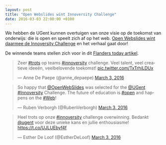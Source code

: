 ```yaml
---
layout: post
title: "Open Webslides wint Innoversity Challenge"
date: 2016-03-03 22:00:00 +0100
---
```

We hebben de UGent kunnen overtuigen van onze visie op de toekomst van onderwijs:
die is open en speelt zich af op het web. 
[Open Webslides wint daarmee de Innoversity Challenge](http://www.ugent.be/nl/actueel/persberichten/innoversity-challenge-vernieuwing-onderwijs-winnaars.htm) en het verhaal gaat door!

De winnende teams stellen zich voor in dit [Flanders today artikel](http://www.flanderstoday.eu/education/students-bring-future-education-closer-apps-games-and-webslides).

<blockquote class="twitter-tweet" data-lang="en"><p lang="nl" dir="ltr">Zeer <a href="https://twitter.com/hashtag/trots?src=hash">#trots</a> op teams <a href="https://twitter.com/hashtag/innoversity?src=hash">#innoversity</a> challenge. Veel talent, veel creatieve ideeën, veelbelovende toekomst! <a href="https://t.co/TxTrhiLDUx">pic.twitter.com/TxTrhiLDUx</a></p>&mdash; Anne De Paepe (@anne_depaepe) <a href="https://twitter.com/anne_depaepe/status/705367241341190148">March 3, 2016</a></blockquote>
<script async src="//platform.twitter.com/widgets.js" charset="utf-8"></script>

<blockquote class="twitter-tweet" data-lang="en"><p lang="en" dir="ltr">So happy that <a href="https://twitter.com/OpenWebSlides">@OpenWebSlides</a> was selected for the <a href="https://twitter.com/ugent">@UGent</a> <a href="https://twitter.com/hashtag/Innoversity?src=hash">#Innoversity</a> Challenge. The future of education is <a href="https://twitter.com/hashtag/open?src=hash">#open</a> and happens on the <a href="https://twitter.com/hashtag/Web?src=hash">#Web</a>!</p>&mdash; Ruben Verborgh (@RubenVerborgh) <a href="https://twitter.com/RubenVerborgh/status/705377385215074304">March 3, 2016</a></blockquote>
<script async src="//platform.twitter.com/widgets.js" charset="utf-8"></script>

<blockquote class="twitter-tweet" data-lang="en"><p lang="nl" dir="ltr">Heel trots op onze <a href="https://twitter.com/hashtag/innoversity?src=hash">#innoversity</a> challenge overwinning. Bedankt <a href="https://twitter.com/ugent">@ugent</a> voor deze unieke kans en jullie enthousiasme! <a href="https://t.co/UJLUEbyf4f">https://t.co/UJLUEbyf4f</a></p>&mdash; Esther De Loof (@EstherDeLoof) <a href="https://twitter.com/EstherDeLoof/status/705422598868475905">March 3, 2016</a></blockquote>
<script async src="//platform.twitter.com/widgets.js" charset="utf-8"></script>